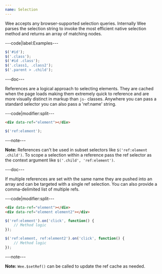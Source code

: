 ```yaml
---
name: Selection
---
```


Wee accepts any browser-supported selection queries. Internally Wee parses the selection string to invoke the most efficient native selection method and returns an array of matching nodes.

---code|label:Examples---

```javascript
$('#id');
$('.class');
$('#id .class');
$('.class1, .class2');
$('.parent > .child');
```

---doc---

References are a logical approach to selecting elements. They are cached when the page loads making them extremely quick to reference and are more visually distinct in markup than `js-` classes. Anywhere you can pass a standard selector you can also pass a 'ref:name' string.

---code|modifier:split---

```html
<div data-ref="element"></div>
```

```javascript
$('ref:element');
```

---note---

**Note:** References can't be used in subset selectors like `$('ref:element .child')`. To scope a selection within a reference pass the ref selector as the context argument like `$('.child', 'ref:element')`.

---doc---

If multiple references are set with the same name they are pushed into an array and can be targeted with a single ref selection. You can also provide a comma-delimited list of multiple refs.

---code|modifier:split---

```html
<div data-ref="element"></div>
<div data-ref="element element2"></div>
```

```javascript
$('ref:element').on('click', function() {
	// Method logic
});

$('ref:element, ref:element2').on('click', function() {
	// Method logic
});
```

---note---

**Note:** `Wee.$setRef()` can be called to update the ref cache as needed.